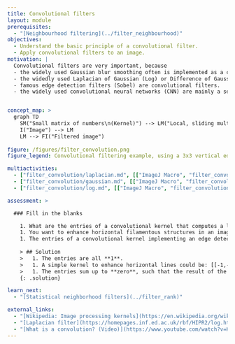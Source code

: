 ```yaml
---
title: Convolutional filters
layout: module
prerequisites:
  - "[Neighbourhood filtering](../filter_neighbourhood)"
objectives:
  - Understand the basic principle of a convolutional filter.
  - Apply convolutional filters to an image.
motivation: |
  Convolutional filters are very important, because
  - the widely used Gaussian blur smoothing often is implemented as a convolutional filter.
  - the widedly used Laplacian of Gaussian (Log) or Difference of Gaussian (DoG) spot detection filters often are implemented as a convolutional filters.
  - famous edge detection filters (Sobel) are convolutional filters.
  - the widely used convolutional neural networks (CNN) are mainly a sequence of convolutional filters.


concept_map: >
  graph TD
    SM("Small matrix of numbers\n(Kernel)") --> LM("Local, sliding multiplication")
    I("Image") --> LM
    LM --> FI("Filtered image")
    
figure: /figures/filter_convolution.png
figure_legend: Convolutional filtering example, using a 3x3 vertical edge detection filter.

multiactivities:
  - ["filter_convolution/laplacian.md", [["ImageJ Macro", "filter_convolution/laplacian_imagejmacro.ijm"], ["skimage napari", "filter_convolution/laplacian_skimage_napari.py"]]]
  - ["filter_convolution/gaussian.md", [["ImageJ Macro", "filter_convolution/gaussian_imagejmacro.ijm"], ["skimage napari", "filter_convolution/gaussian_skimage_napari.py"]]]
  - ["filter_convolution/log.md", [["ImageJ Macro", "filter_convolution/log_imagejmacro.ijm"], ["skimage napari", "filter_convolution/log_skimage_napari.py"]]]

assessment: >

  ### Fill in the blanks

    1. What are the entries of a convolutional kernel that computes a local sum?
    1. You want to enhance horizontal filamentous structures in an image, how would a convolutional kernel for this look like?
    1. The entries of a convolutional kernel implementing an edge detection typically sum up to \_\_\_.
    
    > ## Solution
    >   1. The entries are all **1**. 
    >   1. A simple kernel to enhance horizontal lines could be: [[-1,-1,-1],[2,2,2],[-1,-1,-1]]
    >   1. The entries sum up to **zero**, such that the result of the convolution in image regions without edges is zero.
    {: .solution}

learn_next:
  - "[Statistical neighborhood filters](../filter_rank)"

external_links:
  - "[Wikipedia: Image processing kernels](https://en.wikipedia.org/wiki/Kernel_(image_processing))"
  - "[Laplacian filter](https://homepages.inf.ed.ac.uk/rbf/HIPR2/log.htm)"
  - "[What is a convolution? (Video)](https://www.youtube.com/watch?v=KuXjwB4LzSA)"
---
```


